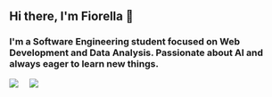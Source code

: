 ## Hi there, I'm Fiorella 👋
### I'm a Software Engineering student focused on Web Development and Data Analysis. Passionate about AI and always eager to learn new things.

<div style="display: flex; align-items: center;">
  <picture>
    <source
      srcset="https://github-readme-stats.vercel.app/api?username=Fio0407&show_icons=true&bg_color=f0f8ff&title_color=e91e63&text_color=000000&icon_color=e91e63&border_color=e91e63&border_radius=8"
      media="(prefers-color-scheme: dark)"
    />
    <source
      srcset="https://github-readme-stats.vercel.app/api?username=Fio0407&show_icons=true&bg_color=f0f8ff&title_color=e91e63&text_color=000000&icon_color=e91e63&border_color=e91e63&border_radius=8"
      media="(prefers-color-scheme: light), (prefers-color-scheme: no-preference)"
    />
    <img src="https://github-readme-stats.vercel.app/api?username=Fio0407&show_icons=true&bg_color=f0f8ff&title_color=e91e63&text_color=000000&icon_color=e91e63&border_color=e91e63&border_radius=8" />
  </picture>

  <img src="https://github-readme-stats.vercel.app/api/top-langs/?username=Fio0407&layout=compact&bg_color=f0f8ff&title_color=e91e63&text_color=000000&icon_color=e91e63&border_color=e91e63&border_radius=8" style="margin-left: 20px;" />
</div>
